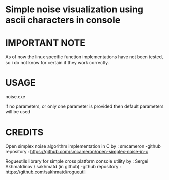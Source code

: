 # Simple noise visualization using ascii characters in console

# IMPORTANT NOTE 
As of now the linux specific function implementations have not been tested, so i do not know for certain if they work correctly.

# USAGE
noise.exe <int noise seed> <float size_factor>

if no parameters, or only one parameter is provided then default parameters will be used 

# CREDITS
Open simplex noise algorithm implementation in C by : smcameron
    -github repository : https://github.com/smcameron/open-simplex-noise-in-c

Rogueutils library for simple cross platform console utility by : Sergei Akhmatdinov / sakhmatd (in github)
    -github repository : https://github.com/sakhmatd/rogueutil
